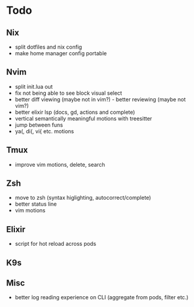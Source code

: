 # Todo

## Nix

- split dotfiles and nix config
- make home manager config portable

## Nvim

- split init.lua out
- fix not being able to see block visual select
- better diff viewing (maybe not in vim?) - better reviewing (maybe not vim?)
- better elixir lsp (docs, gd, actions and complete)
- vertical semantically meaningful motions with treesitter
- jump between funs
- ya(, di(, vi{ etc. motions

## Tmux

- improve vim motions, delete, search

## Zsh

- move to zsh (syntax higlighting, autocorrect/complete)
- better status line
- vim motions

## Elixir

- script for hot reload across pods

## K9s

## Misc

- better log reading experience on CLI (aggregate from pods, filter etc.)
